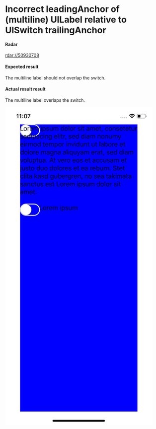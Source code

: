 # Incorrect leadingAnchor of (multiline) UILabel relative to UISwitch trailingAnchor
#### Radar
[rdar://50930708](https://openradar.appspot.com/radar?id=5009945355354112)

#### Expected result
The multiline label should not overlap the switch.

#### Actual result result
The multiline label overlaps the switch.

![switch-label.png](https://raw.githubusercontent.com/Aw79/apple-radar/master/SwitchLabelIssue/switch%2Blabel.png)
